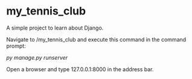 # my_tennis_club

A simple project to learn about Django.

Navigate to /my_tennis_club and execute this command in the command prompt:

*py manage.py runserver*

Open a browser and type 127.0.0.1:8000 in the address bar.
